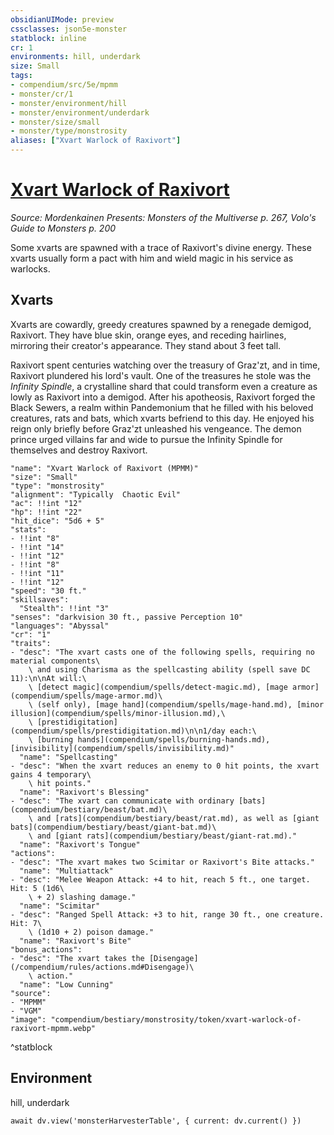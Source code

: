 ```yaml
---
obsidianUIMode: preview
cssclasses: json5e-monster
statblock: inline
cr: 1
environments: hill, underdark
size: Small
tags:
- compendium/src/5e/mpmm
- monster/cr/1
- monster/environment/hill
- monster/environment/underdark
- monster/size/small
- monster/type/monstrosity
aliases: ["Xvart Warlock of Raxivort"]
---
```

# [Xvart Warlock of Raxivort](compendium\bestiary\monstrosity/xvart-warlock-of-raxivort-mpmm.md)
*Source: Mordenkainen Presents: Monsters of the Multiverse p. 267, Volo's Guide to Monsters p. 200*

Some xvarts are spawned with a trace of Raxivort's divine energy. These xvarts usually form a pact with him and wield magic in his service as warlocks.

## Xvarts

Xvarts are cowardly, greedy creatures spawned by a renegade demigod, Raxivort. They have blue skin, orange eyes, and receding hairlines, mirroring their creator's appearance. They stand about 3 feet tall.

Raxivort spent centuries watching over the treasury of Graz'zt, and in time, Raxivort plundered his lord's vault. One of the treasures he stole was the *Infinity Spindle*, a crystalline shard that could transform even a creature as lowly as Raxivort into a demigod. After his apotheosis, Raxivort forged the Black Sewers, a realm within Pandemonium that he filled with his beloved creatures, rats and bats, which xvarts befriend to this day. He enjoyed his reign only briefly before Graz'zt unleashed his vengeance. The demon prince urged villains far and wide to pursue the Infinity Spindle for themselves and destroy Raxivort.

```statblock
"name": "Xvart Warlock of Raxivort (MPMM)"
"size": "Small"
"type": "monstrosity"
"alignment": "Typically  Chaotic Evil"
"ac": !!int "12"
"hp": !!int "22"
"hit_dice": "5d6 + 5"
"stats":
- !!int "8"
- !!int "14"
- !!int "12"
- !!int "8"
- !!int "11"
- !!int "12"
"speed": "30 ft."
"skillsaves":
  "Stealth": !!int "3"
"senses": "darkvision 30 ft., passive Perception 10"
"languages": "Abyssal"
"cr": "1"
"traits":
- "desc": "The xvart casts one of the following spells, requiring no material components\
    \ and using Charisma as the spellcasting ability (spell save DC 11):\n\nAt will:\
    \ [detect magic](compendium/spells/detect-magic.md), [mage armor](compendium/spells/mage-armor.md)\
    \ (self only), [mage hand](compendium/spells/mage-hand.md), [minor illusion](compendium/spells/minor-illusion.md),\
    \ [prestidigitation](compendium/spells/prestidigitation.md)\n\n1/day each:\
    \ [burning hands](compendium/spells/burning-hands.md), [invisibility](compendium/spells/invisibility.md)"
  "name": "Spellcasting"
- "desc": "When the xvart reduces an enemy to 0 hit points, the xvart gains 4 temporary\
    \ hit points."
  "name": "Raxivort's Blessing"
- "desc": "The xvart can communicate with ordinary [bats](compendium/bestiary/beast/bat.md)\
    \ and [rats](compendium/bestiary/beast/rat.md), as well as [giant bats](compendium/bestiary/beast/giant-bat.md)\
    \ and [giant rats](compendium/bestiary/beast/giant-rat.md)."
  "name": "Raxivort's Tongue"
"actions":
- "desc": "The xvart makes two Scimitar or Raxivort's Bite attacks."
  "name": "Multiattack"
- "desc": "Melee Weapon Attack: +4 to hit, reach 5 ft., one target. Hit: 5 (1d6\
    \ + 2) slashing damage."
  "name": "Scimitar"
- "desc": "Ranged Spell Attack: +3 to hit, range 30 ft., one creature. Hit: 7\
    \ (1d10 + 2) poison damage."
  "name": "Raxivort's Bite"
"bonus_actions":
- "desc": "The xvart takes the [Disengage](/compendium/rules/actions.md#Disengage)\
    \ action."
  "name": "Low Cunning"
"source":
- "MPMM"
- "VGM"
"image": "compendium/bestiary/monstrosity/token/xvart-warlock-of-raxivort-mpmm.webp"
```
^statblock

## Environment

hill, underdark

```dataviewjs
await dv.view('monsterHarvesterTable', { current: dv.current() })
```